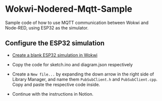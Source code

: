 # Wokwi-Nodered-Mqtt-Sample

Sample code of how to use MQTT communication between Wokwi and Node-RED, using ESP32 as the simulator.

## Configure the ESP32 simulation

- [Create a blank ESP32 simulation in Wokwi](https://wokwi.com/projects/new/esp32)

- Copy the code for sketch.ino and diagram.json respectively

- Create a `New file...` by expanding the down arrow in the right side of Library Manager, and name them `PubSubClient.h` and `PubSubClient.cpp`. Copy and paste the respective code inside.

- Continue with the instructions in Notion.
